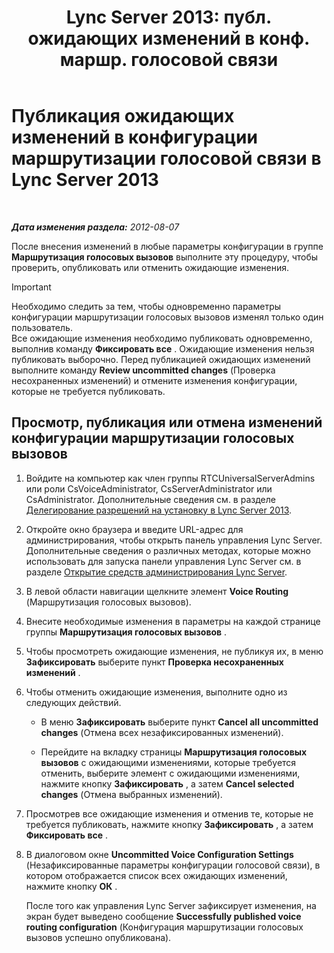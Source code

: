 ﻿---
title: "Lync Server 2013: публ. ожидающих изменений в конф. маршр. голосовой связи"
TOCTitle: Публикация ожидающих изменений в конфигурации маршрутизации голосовой связи
ms:assetid: ff941d0b-fb4b-47d2-b866-6d990ac66b81
ms:mtpsurl: https://technet.microsoft.com/ru-ru/library/Gg413088(v=OCS.15)
ms:contentKeyID: 49311787
ms.date: 05/19/2016
mtps_version: v=OCS.15
ms.translationtype: HT
---

# Публикация ожидающих изменений в конфигурации маршрутизации голосовой связи в Lync Server 2013

 

_**Дата изменения раздела:** 2012-08-07_

После внесения изменений в любые параметры конфигурации в группе **Маршрутизация голосовых вызовов** выполните эту процедуру, чтобы проверить, опубликовать или отменить ожидающие изменения.

> [!IMPORTANT]  
> Необходимо следить за тем, чтобы одновременно параметры конфигурации маршрутизации голосовых вызовов изменял только один пользователь.<br />
Все ожидающие изменения необходимо публиковать одновременно, выполнив команду <strong>Фиксировать все</strong> . Ожидающие изменения нельзя публиковать выборочно. Перед публикацией ожидающих изменений выполните команду <strong>Review uncommitted changes</strong> (Проверка несохраненных изменений) и отмените изменения конфигурации, которые не требуется публиковать.<br />


## Просмотр, публикация или отмена изменений конфигурации маршрутизации голосовых вызовов

1.  Войдите на компьютер как член группы RTCUniversalServerAdmins или роли CsVoiceAdministrator, CsServerAdministrator или CsAdministrator. Дополнительные сведения см. в разделе [Делегирование разрешений на установку в Lync Server 2013](lync-server-2013-delegate-setup-permissions.md).

2.  Откройте окно браузера и введите URL-адрес для администрирования, чтобы открыть панель управления Lync Server. Дополнительные сведения о различных методах, которые можно использовать для запуска панели управления Lync Server см. в разделе [Открытие средств администрирования Lync Server](lync-server-2013-open-lync-server-administrative-tools.md).

3.  В левой области навигации щелкните элемент **Voice Routing** (Маршрутизация голосовых вызовов).

4.  Внесите необходимые изменения в параметры на каждой странице группы **Маршрутизация голосовых вызовов** .

5.  Чтобы просмотреть ожидающие изменения, не публикуя их, в меню **Зафиксировать** выберите пункт **Проверка несохраненных изменений** .

6.  Чтобы отменить ожидающие изменения, выполните одно из следующих действий.
    
      - В меню **Зафиксировать** выберите пункт **Cancel all uncommitted changes** (Отмена всех незафиксированных изменений).
    
      - Перейдите на вкладку страницы **Маршрутизация голосовых вызовов** с ожидающими изменениями, которые требуется отменить, выберите элемент с ожидающими изменениями, нажмите кнопку **Зафиксировать** , а затем **Cancel selected changes** (Отмена выбранных изменений).

7.  Просмотрев все ожидающие изменения и отменив те, которые не требуется публиковать, нажмите кнопку **Зафиксировать** , а затем **Фиксировать все** .

8.  В диалоговом окне **Uncommitted Voice Configuration Settings** (Незафиксированные параметры конфигурации голосовой связи), в котором отображается список всех ожидающих изменений, нажмите кнопку **ОК** .
    
    После того как управления Lync Server зафиксирует изменения, на экран будет выведено сообщение **Successfully published voice routing configuration** (Конфигурация маршрутизации голосовых вызовов успешно опубликована).

